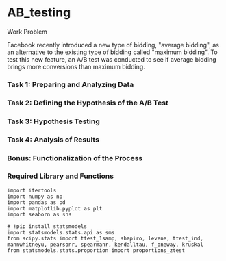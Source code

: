 # AB_testing

<p>Work Problem</p>
<p>Facebook recently introduced a new type of bidding, "average bidding", as an alternative to the existing type of bidding called "maximum bidding". To test this new feature, an A/B test was conducted to see if average bidding brings more conversions than maximum bidding.</p>

<h3>Task 1: Preparing and Analyzing Data</h3>
<h3>Task 2: Defining the Hypothesis of the A/B Test</h3>
<h3>Task 3: Hypothesis Testing</h3>
<h3>Task 4: Analysis of Results</h3>

<h3>Bonus: Functionalization of the Process</h3>

<h3>Required Library and Functions</h3>

<pre><code>import itertools
import numpy as np
import pandas as pd
import matplotlib.pyplot as plt
import seaborn as sns

# !pip install statsmodels
import statsmodels.stats.api as sms
from scipy.stats import ttest_1samp, shapiro, levene, ttest_ind, mannwhitneyu, pearsonr, spearmanr, kendalltau, f_oneway, kruskal
from statsmodels.stats.proportion import proportions_ztest
</code></pre>
